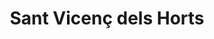---
title: Sant Vicenç dels Horts
url: /sant-vicenc-dels-horts/
latitude: 41.398
longitude: 2.008
---